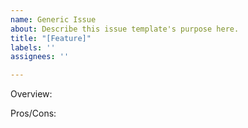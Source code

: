 ```yaml
---
name: Generic Issue
about: Describe this issue template's purpose here.
title: "[Feature]"
labels: ''
assignees: ''

---
```


Overview:

Pros/Cons:
